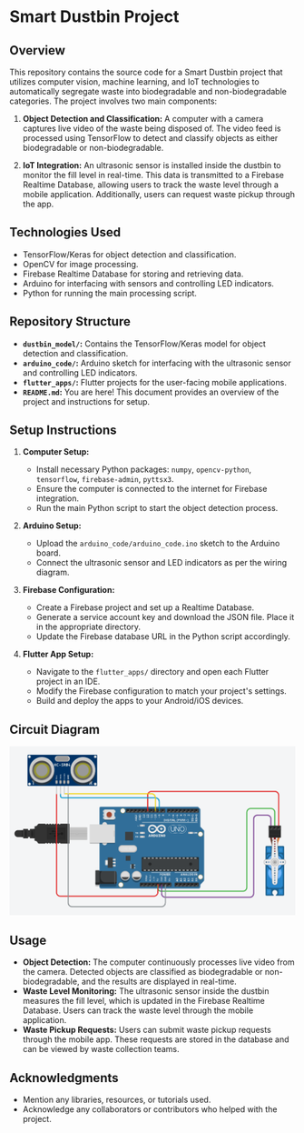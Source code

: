 # Smart Dustbin Project

## Overview
This repository contains the source code for a Smart Dustbin project that utilizes computer vision, machine learning, and IoT technologies to automatically segregate waste into biodegradable and non-biodegradable categories. The project involves two main components: 

1. **Object Detection and Classification:** A computer with a camera captures live video of the waste being disposed of. The video feed is processed using TensorFlow to detect and classify objects as either biodegradable or non-biodegradable. 

2. **IoT Integration:** An ultrasonic sensor is installed inside the dustbin to monitor the fill level in real-time. This data is transmitted to a Firebase Realtime Database, allowing users to track the waste level through a mobile application. Additionally, users can request waste pickup through the app.

## Technologies Used
- TensorFlow/Keras for object detection and classification.
- OpenCV for image processing.
- Firebase Realtime Database for storing and retrieving data.
- Arduino for interfacing with sensors and controlling LED indicators.
- Python for running the main processing script.

## Repository Structure
- **`dustbin_model/`:** Contains the TensorFlow/Keras model for object detection and classification.
- **`arduino_code/`:** Arduino sketch for interfacing with the ultrasonic sensor and controlling LED indicators.
- **`flutter_apps/`:** Flutter projects for the user-facing mobile applications.
- **`README.md`:** You are here! This document provides an overview of the project and instructions for setup.

## Setup Instructions
1. **Computer Setup:**
   - Install necessary Python packages: `numpy`, `opencv-python`, `tensorflow`, `firebase-admin`, `pyttsx3`.
   - Ensure the computer is connected to the internet for Firebase integration.
   - Run the main Python script to start the object detection process.

2. **Arduino Setup:**
   - Upload the `arduino_code/arduino_code.ino` sketch to the Arduino board.
   - Connect the ultrasonic sensor and LED indicators as per the wiring diagram.

3. **Firebase Configuration:**
   - Create a Firebase project and set up a Realtime Database.
   - Generate a service account key and download the JSON file. Place it in the appropriate directory.
   - Update the Firebase database URL in the Python script accordingly.

4. **Flutter App Setup:**
   - Navigate to the `flutter_apps/` directory and open each Flutter project in an IDE.
   - Modify the Firebase configuration to match your project's settings.
   - Build and deploy the apps to your Android/iOS devices.


## Circuit Diagram

![App Screenshot](https://github.com/anand-106/Waste-Segregation-Using-Arduino-and-TensorFlow/blob/3f131ddb1252f999a575473cfc39655c53474da3/dustbin_circuit.png)


## Usage
- **Object Detection:** The computer continuously processes live video from the camera. Detected objects are classified as biodegradable or non-biodegradable, and the results are displayed in real-time.
- **Waste Level Monitoring:** The ultrasonic sensor inside the dustbin measures the fill level, which is updated in the Firebase Realtime Database. Users can track the waste level through the mobile application.
- **Waste Pickup Requests:** Users can submit waste pickup requests through the mobile app. These requests are stored in the database and can be viewed by waste collection teams.


## Acknowledgments
- Mention any libraries, resources, or tutorials used.
- Acknowledge any collaborators or contributors who helped with the project.

